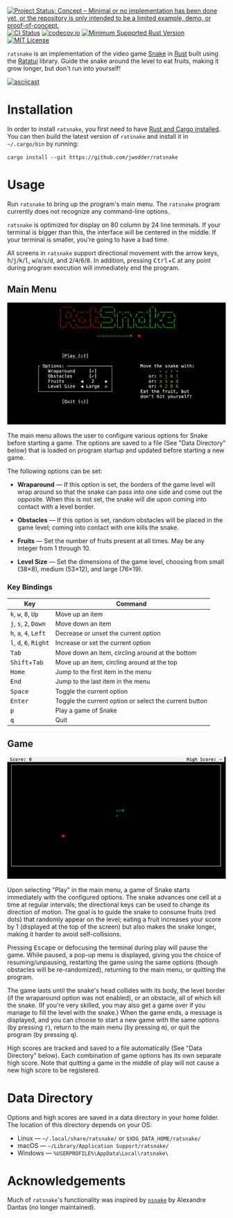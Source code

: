 [![Project Status: Concept – Minimal or no implementation has been done yet, or the repository is only intended to be a limited example, demo, or proof-of-concept.](https://www.repostatus.org/badges/latest/concept.svg)](https://www.repostatus.org/#concept)
[![CI Status](https://github.com/jwodder/ratsnake/actions/workflows/test.yml/badge.svg)](https://github.com/jwodder/ratsnake/actions/workflows/test.yml)
[![codecov.io](https://codecov.io/gh/jwodder/ratsnake/branch/main/graph/badge.svg)](https://codecov.io/gh/jwodder/ratsnake)
[![Minimum Supported Rust Version](https://img.shields.io/badge/MSRV-1.82-orange)](https://www.rust-lang.org)
[![MIT License](https://img.shields.io/github/license/jwodder/ratsnake.svg)](https://opensource.org/licenses/MIT)

`ratsnake` is an implementation of the video game [Snake][] in [Rust][] built
using the [Ratatui][] library.  Guide the snake around the level to eat fruits,
making it grow longer, but don't run into yourself!

[Snake]: https://en.wikipedia.org/wiki/Snake_(video_game_genre)
[Rust]: https://www.rust-lang.org
[Ratatui]: https://ratatui.rs

[![asciicast](https://asciinema.org/a/724406.svg)](https://asciinema.org/a/724406)

Installation
============

In order to install `ratsnake`, you first need to have [Rust and Cargo
installed](https://www.rust-lang.org/tools/install).  You can then build the
latest version of `ratsnake` and install it in `~/.cargo/bin` by running:

    cargo install --git https://github.com/jwodder/ratsnake

Usage
=====

Run `ratsnake` to bring up the program's main menu.  The `ratsnake` program
currently does not recognize any command-line options.

`ratsnake` is optimized for display on 80 column by 24 line terminals.  If your
terminal is bigger than this, the interface will be centered in the middle.  If
your terminal is smaller, you're going to have a bad time.

All screens in `ratsnake` support directional movement with the arrow keys,
<kbd>h</kbd>/<kbd>j</kbd>/<kbd>k</kbd>/<kbd>l</kbd>,
<kbd>w</kbd>/<kbd>a</kbd>/<kbd>s</kbd>/<kbd>d</kbd>, and
<kbd>2</kbd>/<kbd>4</kbd>/<kbd>6</kbd>/<kbd>8</kbd>.  In addition, pressing
<kbd>Ctrl</kbd>+<kbd>C</kbd> at any point during program execution will
immediately end the program.

Main Menu
---------

![Screenshot of the main menu](screenshots/mainmenu.png)

The main menu allows the user to configure various options for Snake before
starting a game.  The options are saved to a file (See "Data Directory" below)
that is loaded on program startup and updated before starting a new game.

The following options can be set:

- **Wraparound** — If this option is set, the borders of the game level will
  wrap around so that the snake can pass into one side and come out the
  opposite.  When this is not set, the snake will die upon coming into contact
  with a level border.

- **Obstacles** — If this option is set, random obstacles will be placed in the
  game level; coming into contact with one kills the snake.

- **Fruits** — Set the number of fruits present at all times.  May be any
  integer from 1 through 10.

- **Level Size** — Set the dimensions of the game level, choosing from small
  (38×8), medium (53×12), and large (76×19).

### Key Bindings

| Key                                                        | Command                                                |
| ---------------------------------------------------------- | ------------------------------------------------------ |
| <kbd>k</kbd>, <kbd>w</kbd>, <kbd>8</kbd>, <kbd>Up</kbd>    | Move up an item                                        |
| <kbd>j</kbd>, <kbd>s</kbd>, <kbd>2</kbd>, <kbd>Down</kbd>  | Move down an item                                      |
| <kbd>h</kbd>, <kbd>a</kbd>, <kbd>4</kbd>, <kbd>Left</kbd>  | Decrease or unset the current option                   |
| <kbd>l</kbd>, <kbd>d</kbd>, <kbd>6</kbd>, <kbd>Right</kbd> | Increase or set the current option                     |
| <kbd>Tab</kbd>                                             | Move down an item, circling around at the bottom       |
| <kbd>Shift</kbd>+<kbd>Tab</kbd>                            | Move up an item, circling around at the top            |
| <kbd>Home</kbd>                                            | Jump to the first item in the menu                     |
| <kbd>End</kbd>                                             | Jump to the last item in the menu                      |
| <kbd>Space</kbd>                                           | Toggle the current option                              |
| <kbd>Enter</kbd>                                           | Toggle the current option or select the current button |
| <kbd>p</kbd>                                               | Play a game of Snake                                   |
| <kbd>q</kbd>                                               | Quit                                                   |

Game
----

![Screenshot of a game](screenshots/game.png)

Upon selecting "Play" in the main menu, a game of Snake starts immediately with
the configured options.  The snake advances one cell at a time at regular
intervals; the directional keys can be used to change its direction of motion.
The goal is to guide the snake to consume fruits (red dots) that randomly
appear on the level; eating a fruit increases your score by 1 (displayed at the
top of the screen) but also makes the snake longer, making it harder to avoid
self-collisions.

Pressing <kbd>Escape</kbd> or defocusing the terminal during play will pause
the game.  While paused, a pop-up menu is displayed, giving you the choice of
resuming/unpausing, restarting the game using the same options (though
obstacles will be re-randomized), returning to the main menu, or quitting the
program.

The game lasts until the snake's head collides with its body, the level border
(if the wraparound option was not enabled), or an obstacle, all of which kill
the snake.  (If you're very skilled, you may also get a game over if you manage
to fill the level with the snake.)  When the game ends, a message is displayed,
and you can choose to start a new game with the same options (by pressing
<kbd>r</kbd>), return to the main menu (by pressing <kbd>m</kbd>), or quit the
program (by pressing <kbd>q</kbd>).

High scores are tracked and saved to a file automatically (See "Data Directory"
below).  Each combination of game options has its own separate high score.
Note that quitting a game in the middle of play will not cause a new high score
to be registered.

Data Directory
==============

Options and high scores are saved in a data directory in your home folder.  The
location of this directory depends on your OS:

- Linux — `~/.local/share/ratsnake/` or `$XDG_DATA_HOME/ratsnake/`
- macOS — `~/Library/Application Support/ratsnake/`
- Windows — `%USERPROFILE%\AppData\Local\ratsnake\`

Acknowledgements
================

Much of `ratsnake`'s functionality was inspired by
[`nsnake`](https://github.com/alexdantas/nSnake) by Alexandre Dantas (no longer
maintained).
